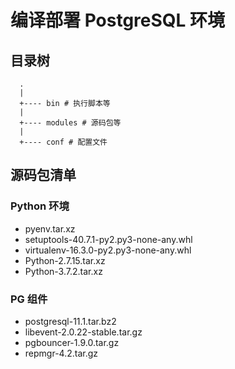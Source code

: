 # 编译部署 PostgreSQL 环境

## 目录树

```
  .
  |
  +---- bin # 执行脚本等
  |
  +---- modules # 源码包等
  |
  +---- conf # 配置文件
```

## 源码包清单

### Python 环境

- pyenv.tar.xz
- setuptools-40.7.1-py2.py3-none-any.whl
- virtualenv-16.3.0-py2.py3-none-any.whl
- Python-2.7.15.tar.xz
- Python-3.7.2.tar.xz

### PG 组件
- postgresql-11.1.tar.bz2
- libevent-2.0.22-stable.tar.gz
- pgbouncer-1.9.0.tar.gz
- repmgr-4.2.tar.gz

